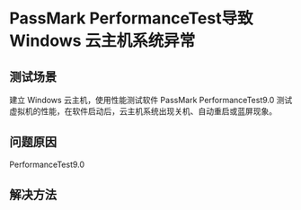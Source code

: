 # PassMark PerformanceTest导致 Windows 云主机系统异常
## 测试场景
建立 Windows 云主机，使用性能测试软件 PassMark PerformanceTest9.0 测试虚拟机的性能，在软件启动后，云主机系统出现关机、自动重启或蓝屏现象。
## 问题原因
PerformanceTest9.0
## 解决方法